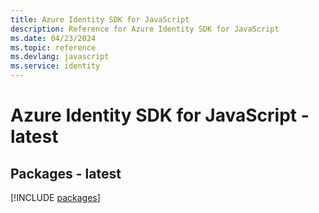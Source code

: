 ```yaml
---
title: Azure Identity SDK for JavaScript
description: Reference for Azure Identity SDK for JavaScript
ms.date: 04/23/2024
ms.topic: reference
ms.devlang: javascript
ms.service: identity
---
```

# Azure Identity SDK for JavaScript - latest
## Packages - latest
[!INCLUDE [packages](identity-index.md)]